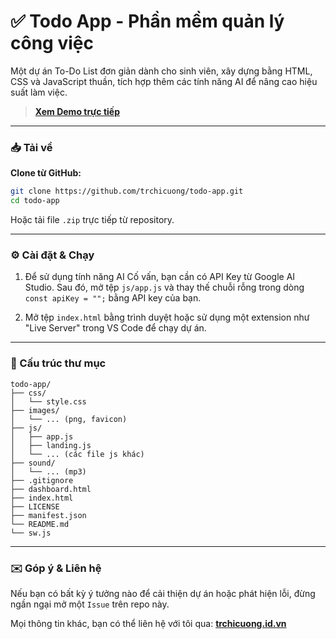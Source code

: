 # ✅ Todo App - Phần mềm quản lý công việc

Một dự án To-Do List đơn giản dành cho sinh viên, xây dựng bằng HTML, CSS và JavaScript thuần, tích hợp thêm các tính năng AI để nâng cao hiệu suất làm việc.

> **[Xem Demo trực tiếp](https://todo.trchicuong.id.vn/)**

---

### 📥 Tải về

**Clone từ GitHub:**
```bash
git clone https://github.com/trchicuong/todo-app.git
cd todo-app
```
Hoặc tải file `.zip` trực tiếp từ repository.

---

### ⚙️ Cài đặt & Chạy

1. Để sử dụng tính năng AI Cố vấn, bạn cần có API Key từ Google AI Studio. Sau đó, mở tệp `js/app.js` và thay thế chuỗi rỗng trong dòng `const apiKey = "";` bằng API key của bạn.

2. Mở tệp `index.html` bằng trình duyệt hoặc sử dụng một extension như "Live Server" trong VS Code để chạy dự án.

---

### 📁 Cấu trúc thư mục

```
todo-app/
├── css/
│   └── style.css
├── images/
│   └── ... (png, favicon)
├── js/
│   ├── app.js
│   ├── landing.js
│   └── ... (các file js khác)
├── sound/
│   └── ... (mp3)
├── .gitignore
├── dashboard.html
├── index.html
├── LICENSE
├── manifest.json
└── README.md
└── sw.js
```
---

### ✉️ Góp ý & Liên hệ

Nếu bạn có bất kỳ ý tưởng nào để cải thiện dự án hoặc phát hiện lỗi, đừng ngần ngại mở một `Issue` trên repo này.

Mọi thông tin khác, bạn có thể liên hệ với tôi qua:
[**trchicuong.id.vn**](https://trchicuong.id.vn/)
